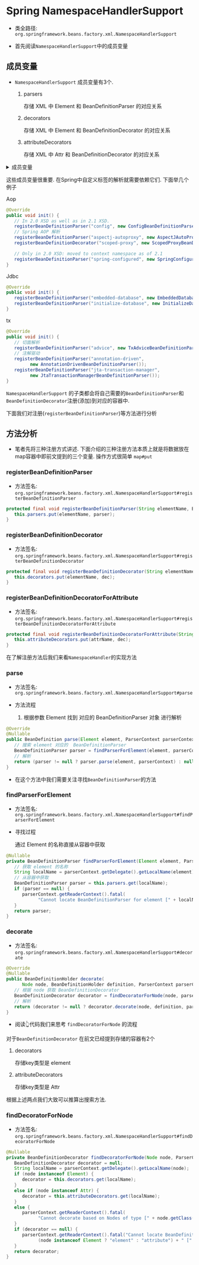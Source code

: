 # Spring NamespaceHandlerSupport
- 类全路径: `org.springframework.beans.factory.xml.NamespaceHandlerSupport`





- 首先阅读`NamespaceHandlerSupport`中的成员变量



## 成员变量

- `NamespaceHandlerSupport` 成员变量有3个. 

  1. parsers

     存储 XML 中 Element 和 BeanDefinitionParser 的对应关系

  2. decorators

     存储 XML 中 Element 和 BeanDefinitionDecorator 的对应关系

  3. attributeDecorators

     存储 XML 中 Attr 和 BeanDefinitionDecorator 的对应关系

  



<details>
    <summary>成员变量 </summary>







```java
public abstract class NamespaceHandlerSupport implements NamespaceHandler {

   /**
    * Stores the {@link BeanDefinitionParser} implementations keyed by the
    * local name of the {@link Element Elements} they handle.
    *
    * key: xml elementName
    * value: BeanDefinitionParser
    */
   private final Map<String, BeanDefinitionParser> parsers = new HashMap<>();

   /**
    * Stores the {@link BeanDefinitionDecorator} implementations keyed by the
    * local name of the {@link Element Elements} they handle.
    *
    * key: xml elementName
    * value: BeanDefinitionDecorator
    */
   private final Map<String, BeanDefinitionDecorator> decorators = new HashMap<>();

   /**
    * Stores the {@link BeanDefinitionDecorator} implementations keyed by the local
    * name of the {@link Attr Attrs} they handle.
    *
    * 存储有关 {@link Attr} 的 BeanDefinitionDecorator 容器
    *
    * key: attr
    * value: BeanDefinitionDecorator
    */
   private final Map<String, BeanDefinitionDecorator> attributeDecorators = new HashMap<>();
}
```

</details>







这些成员变量很重要. 在Spring中自定义标签的解析就需要依赖它们. 下面举几个例子



Aop

```java
@Override
public void init() {
   // In 2.0 XSD as well as in 2.1 XSD.
   registerBeanDefinitionParser("config", new ConfigBeanDefinitionParser());
   // Spring AOP 解析
   registerBeanDefinitionParser("aspectj-autoproxy", new AspectJAutoProxyBeanDefinitionParser());
   registerBeanDefinitionDecorator("scoped-proxy", new ScopedProxyBeanDefinitionDecorator());

   // Only in 2.0 XSD: moved to context namespace as of 2.1
   registerBeanDefinitionParser("spring-configured", new SpringConfiguredBeanDefinitionParser());
}
```



Jdbc

```java
@Override
public void init() {
   registerBeanDefinitionParser("embedded-database", new EmbeddedDatabaseBeanDefinitionParser());
   registerBeanDefinitionParser("initialize-database", new InitializeDatabaseBeanDefinitionParser());
}
```





tx



```java
@Override
public void init() {
   // 切面解析
   registerBeanDefinitionParser("advice", new TxAdviceBeanDefinitionParser());
   // 注解驱动
   registerBeanDefinitionParser("annotation-driven",
         new AnnotationDrivenBeanDefinitionParser());
   registerBeanDefinitionParser("jta-transaction-manager",
         new JtaTransactionManagerBeanDefinitionParser());
}
```







`NamespaceHandlerSupport` 的子类都会将自己需要的`BeanDefinitionParser`和`BeanDefinitionDecorator`注册(添加)到对应的容器中. 



下面我们对注册(`registerBeanDefinitionParser`)等方法进行分析





## 方法分析

- 笔者先将三种注册方式讲述. 下面介绍的三种注册方法本质上就是将数据放在map容器中即前文提到的三个变量. 操作方式很简单 `map#put`

### registerBeanDefinitionParser

- 方法签名: `org.springframework.beans.factory.xml.NamespaceHandlerSupport#registerBeanDefinitionParser`

```JAVA
protected final void registerBeanDefinitionParser(String elementName, BeanDefinitionParser parser) {
   this.parsers.put(elementName, parser);
}
```



### registerBeanDefinitionDecorator

- 方法签名: `org.springframework.beans.factory.xml.NamespaceHandlerSupport#registerBeanDefinitionDecorator`

```java
protected final void registerBeanDefinitionDecorator(String elementName, BeanDefinitionDecorator dec) {
   this.decorators.put(elementName, dec);
}
```



### registerBeanDefinitionDecoratorForAttribute

- 方法签名: `org.springframework.beans.factory.xml.NamespaceHandlerSupport#registerBeanDefinitionDecoratorForAttribute`



```JAVA
protected final void registerBeanDefinitionDecoratorForAttribute(String attrName, BeanDefinitionDecorator dec) {
   this.attributeDecorators.put(attrName, dec);
}
```





在了解注册方法后我们来看`NamespaceHandler`的实现方法







### parse

- 方法签名: `org.springframework.beans.factory.xml.NamespaceHandlerSupport#parse`

- 方法流程
  1. 根据参数 Element 找到 对应的 BeanDefinitionParser 对象 进行解析



```java
@Override
@Nullable
public BeanDefinition parse(Element element, ParserContext parserContext) {
   // 搜索 element 对应的  BeanDefinitionParser
   BeanDefinitionParser parser = findParserForElement(element, parserContext);
   // 解析
   return (parser != null ? parser.parse(element, parserContext) : null);
}
```

- 在这个方法中我们需要关注寻找`BeanDefinitionParser`的方法





### findParserForElement

- 方法签名: `org.springframework.beans.factory.xml.NamespaceHandlerSupport#findParserForElement`



- 寻找过程

  通过 Element 的名称直接从容器中获取





```java
@Nullable
private BeanDefinitionParser findParserForElement(Element element, ParserContext parserContext) {
   // 获取 element 的名称
   String localName = parserContext.getDelegate().getLocalName(element);
   // 从容器中获取
   BeanDefinitionParser parser = this.parsers.get(localName);
   if (parser == null) {
      parserContext.getReaderContext().fatal(
            "Cannot locate BeanDefinitionParser for element [" + localName + "]", element);
   }
   return parser;
}
```









### decorate

- 方法签名: `org.springframework.beans.factory.xml.NamespaceHandlerSupport#decorate`



```java
@Override
@Nullable
public BeanDefinitionHolder decorate(
      Node node, BeanDefinitionHolder definition, ParserContext parserContext) {
   // 根据 node 获取 BeanDefinitionDecorator
   BeanDefinitionDecorator decorator = findDecoratorForNode(node, parserContext);
   // 解析
   return (decorator != null ? decorator.decorate(node, definition, parserContext) : null);
}
```





- 阅读👆代码我们来思考 `findDecoratorForNode` 的流程

对于`BeanDefinitionDecorator` 在前文已经提到存储的容器有2个

1. decorators

   存储key类型是 element 

2. attributeDecorators

   存储key类型是 Attr 

根据上述两点我们大致可以推算出搜索方法. 



### findDecoratorForNode

- 方法签名: `org.springframework.beans.factory.xml.NamespaceHandlerSupport#findDecoratorForNode`



```java
@Nullable
private BeanDefinitionDecorator findDecoratorForNode(Node node, ParserContext parserContext) {
   BeanDefinitionDecorator decorator = null;
   String localName = parserContext.getDelegate().getLocalName(node);
   if (node instanceof Element) {
      decorator = this.decorators.get(localName);
   }
   else if (node instanceof Attr) {
      decorator = this.attributeDecorators.get(localName);
   }
   else {
      parserContext.getReaderContext().fatal(
            "Cannot decorate based on Nodes of type [" + node.getClass().getName() + "]", node);
   }
   if (decorator == null) {
      parserContext.getReaderContext().fatal("Cannot locate BeanDefinitionDecorator for " +
            (node instanceof Element ? "element" : "attribute") + " [" + localName + "]", node);
   }
   return decorator;
}
```








